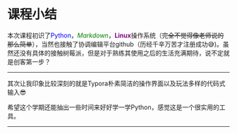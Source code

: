 # 课程小结

​      本次课程初识了<span style="color:blue">Python</span>，<span style="color:green">*Markdown*</span>，<span style="color:purple">**Linux**</span>操作系统（~~完全不觉得像老师说的那么简单~~），当然也接触了协调编辑平台github（历经千辛万苦才注册成功:sweat_smile:)。虽然还没有具体的接触树莓派，但是对于熟练其使用之后的生活充满期待，说不定就是创客第一步？

----

​    其次让我印象比较深刻的就是Typora朴素简洁的操作界面以及玩法多样的代码式输入:sunglasses:

​    希望这个学期还能抽出一些时间来好好学一学Python，感觉这是一个很实用的工具。

---



